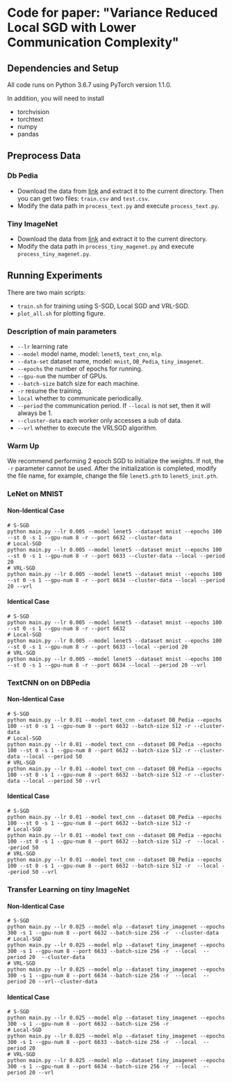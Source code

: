 # Code for  paper: "Variance Reduced Local SGD with Lower Communication Complexity"


## Dependencies and Setup

All code runs on Python 3.6.7 using PyTorch version 1.1.0.

In addition, you will need to install

- torchvision
- torchtext
- numpy
- pandas

## Preprocess Data

### Db Pedia

- Download the data from [link](https://drive.google.com/uc?export=download&id=0Bz8a_Dbh9QhbQ2Vic1kxMmZZQ1k) and extract it to the current directory. Then you can get two files: `train.csv` and `test.csv`.
- Modify the data path in `process_text.py` and execute `process_text.py`.

### Tiny ImageNet

- Download the data from [link](https://tiny-imagenet.herokuapp.com/) and extract it to the current directory. 
- Modify the data path in `process_tiny_magenet.py` and execute `process_tiny_magenet.py`.

## Running Experiments
There are two main scripts:
- `train.sh` for training using S-SGD, Local SGD and VRL-SGD.
- `plot_all.sh` for plotting figure.

### Description of main parameters
- `--lr` learning rate
- `--model` model name, model: `lenet5`, `text_cnn`, `mlp`.
- `--data-set` dataset name, model: `mnist`, `DB_Pedia`, `tiny_imagenet`.
- `--epochs` the number of epochs for running.
- `--gpu-num` the number of GPUs.
- `--batch-size` batch size for each machine.
- `-r` resume the training.
- `local` whether to communicate periodically.
- `--period` the communication period. If `--local` is not set, then it will always be 1.
- `--cluster-data`  each worker only accesses a sub of data.
- `--vrl` whether to execute the VRLSGD algorithm.

### Warm Up
We recommend performing 2 epoch SGD to initialize the weights. If not, the `-r` parameter cannot be used. After the initialization is completed, modify the file name, for example, change the file `lenet5.pth` to `lenet5_init.pth`.

### LeNet on MNIST

#### Non-Identical Case

``` 
# S-SGD
python main.py --lr 0.005 --model lenet5 --dataset mnist --epochs 100  --st 0 -s 1 --gpu-num 8 -r --port 6632 --cluster-data
# Local-SGD
python main.py --lr 0.005 --model lenet5 --dataset mnist --epochs 100  --st 0 -s 1 --gpu-num 8 -r --port 6633 --cluster-data --local --period 20
# VRL-SGD
python main.py --lr 0.005 --model lenet5 --dataset mnist --epochs 100  --st 0 -s 1 --gpu-num 8 -r --port 6634 --cluster-data --local --period 20 --vrl
```

#### Identical Case

``` 
# S-SGD
python main.py --lr 0.005 --model lenet5 --dataset mnist --epochs 100  --st 0 -s 1 --gpu-num 8 -r --port 6632
# Local-SGD
python main.py --lr 0.005 --model lenet5 --dataset mnist --epochs 100  --st 0 -s 1 --gpu-num 8 -r --port 6633 --local --period 20
# VRL-SGD
python main.py --lr 0.005 --model lenet5 --dataset mnist --epochs 100  --st 0 -s 1 --gpu-num 8 -r --port 6634 --local --period 20 --vrl
```

### TextCNN on on DBPedia

#### Non-Identical Case

``` 
# S-SGD
python main.py --lr 0.01 --model text_cnn --dataset DB_Pedia --epochs 100 --st 0 -s 1 --gpu-num 8 --port 6632 --batch-size 512 -r --cluster-data
# Local-SGD
python main.py --lr 0.01 --model text_cnn --dataset DB_Pedia --epochs 100 --st 0 -s 1 --gpu-num 8 --port 6632 --batch-size 512 -r --cluster-data --local --period 50
# VRL-SGD
python main.py --lr 0.01 --model text_cnn --dataset DB_Pedia --epochs 100 --st 0 -s 1 --gpu-num 8 --port 6632 --batch-size 512 -r --cluster-data --local --period 50 --vrl
```

#### Identical Case

``` 
# S-SGD
python main.py --lr 0.01 --model text_cnn --dataset DB_Pedia --epochs 100 --st 0 -s 1 --gpu-num 8 --port 6632 --batch-size 512 -r 
# Local-SGD
python main.py --lr 0.01 --model text_cnn --dataset DB_Pedia --epochs 100 --st 0 -s 1 --gpu-num 8 --port 6632 --batch-size 512 -r  --local --period 50
# VRL-SGD
python main.py --lr 0.01 --model text_cnn --dataset DB_Pedia --epochs 100 --st 0 -s 1 --gpu-num 8 --port 6632 --batch-size 512 -r  --local --period 50 --vrl
```

### Transfer Learning on tiny ImageNet

#### Non-Identical Case

``` 
# S-SGD
python main.py --lr 0.025 --model mlp --dataset tiny_imagenet --epochs 300 -s 1 --gpu-num 8 --port 6632 --batch-size 256 -r  --cluster-data 
# Local-SGD
python main.py --lr 0.025 --model mlp --dataset tiny_imagenet --epochs 300 -s 1 --gpu-num 8 --port 6633 --batch-size 256 -r  --local  --period 20  --cluster-data
# VRL-SGD
python main.py --lr 0.025 --model mlp --dataset tiny_imagenet --epochs 300 -s 1 --gpu-num 8 --port 6634 --batch-size 256 -r  --local  --period 20 --vrl--cluster-data
```

#### Identical Case

``` 
# S-SGD
python main.py --lr 0.025 --model mlp --dataset tiny_imagenet --epochs 300 -s 1 --gpu-num 8 --port 6632 --batch-size 256 -r 
# Local-SGD
python main.py --lr 0.025 --model mlp --dataset tiny_imagenet --epochs 300 -s 1 --gpu-num 8 --port 6633 --batch-size 256 -r  --local  --period 20  
# VRL-SGD
python main.py --lr 0.025 --model mlp --dataset tiny_imagenet --epochs 300 -s 1 --gpu-num 8 --port 6634 --batch-size 256 -r  --local  --period 20 --vrl
```
